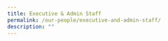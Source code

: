 ```yaml
---
title: Executive & Admin Staff
permalink: /our-people/executive-and-admin-staff/
description: ""
---
```

